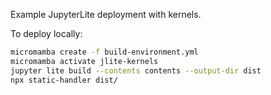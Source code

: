 Example JupyterLite deployment with kernels.

To deploy locally:

```bash
micromamba create -f build-environment.yml
micromamba activate jlite-kernels
jupyter lite build --contents contents --output-dir dist
npx static-handler dist/
```
